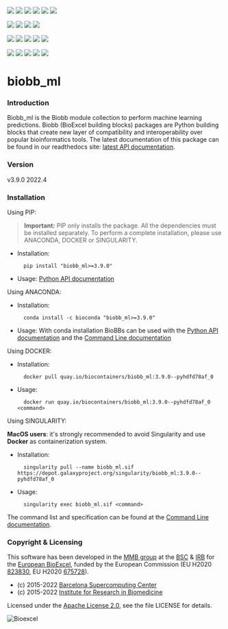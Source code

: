 [![](https://img.shields.io/github/v/tag/bioexcel/biobb_ml?label=Version)](https://GitHub.com/bioexcel/biobb_ml/tags/)
[![](https://img.shields.io/pypi/v/biobb-ml.svg?label=Pypi)](https://pypi.python.org/pypi/biobb-ml/)
[![](https://img.shields.io/conda/vn/bioconda/biobb_ml?label=Conda)](https://anaconda.org/bioconda/biobb_ml)
[![](https://img.shields.io/conda/dn/bioconda/biobb_ml?label=Conda%20Downloads)](https://anaconda.org/bioconda/biobb_ml)
[![](https://img.shields.io/badge/Docker-Quay.io-blue)](https://quay.io/repository/biocontainers/biobb_ml?tab=tags)
[![](https://img.shields.io/badge/Singularity-GalaxyProject-blue)](https://depot.galaxyproject.org/singularity/biobb_ml:4.0.0--pyhdfd78af_0)

[![](https://img.shields.io/badge/OS-Unix%20%7C%20MacOS-blue)](https://github.com/bioexcel/biobb_ml)
[![](https://img.shields.io/pypi/pyversions/biobb-ml.svg?label=Python%20Versions)](https://pypi.org/project/biobb-ml/)
[![](https://img.shields.io/badge/License-Apache%202.0-blue.svg)](https://opensource.org/licenses/Apache-2.0)
[![](https://img.shields.io/badge/Open%20Source%3f-Yes!-blue)](https://github.com/bioexcel/biobb_ml)

[![](https://readthedocs.org/projects/biobb-ml/badge/?version=latest&label=Docs)](https://biobb-ml.readthedocs.io/en/latest/?badge=latest)
[![](https://img.shields.io/website?down_message=Offline&label=Biobb%20Website&up_message=Online&url=https%3A%2F%2Fmmb.irbbarcelona.org%2Fbiobb%2F)](https://mmb.irbbarcelona.org/biobb/)
[![](https://img.shields.io/badge/Youtube-tutorial-blue?logo=youtube&logoColor=red)](https://www.youtube.com/watch?v=ou1DOGNs0xM)
[![](https://zenodo.org/badge/DOI/10.1038/s41597-019-0177-4.svg)](https://doi.org/10.1038/s41597-019-0177-4)
[![](https://img.shields.io/endpoint?color=brightgreen&url=https%3A%2F%2Fapi.juleskreuer.eu%2Fcitation-badge.php%3Fshield%26doi%3D10.1038%2Fs41597-019-0177-4)](https://www.nature.com/articles/s41597-019-0177-4#citeas)

[![](https://docs.bioexcel.eu/biobb_ml/junit/testsbadge.svg)](https://docs.bioexcel.eu/biobb_ml/junit/report.html)
[![](https://docs.bioexcel.eu/biobb_ml/coverage/coveragebadge.svg)](https://docs.bioexcel.eu/biobb_ml/coverage/)
[![](https://docs.bioexcel.eu/biobb_ml/flake8/flake8badge.svg)](https://docs.bioexcel.eu/biobb_ml/flake8/)
[![](https://img.shields.io/github/last-commit/bioexcel/biobb_ml?label=Last%20Commit)](https://github.com/bioexcel/biobb_ml/commits/master)
[![](https://img.shields.io/github/issues/bioexcel/biobb_ml.svg?color=brightgreen&label=Issues)](https://GitHub.com/bioexcel/biobb_ml/issues/)

# biobb_ml

### Introduction
Biobb_ml is the Biobb module collection to perform machine learning predictions.
Biobb (BioExcel building blocks) packages are Python building blocks that
create new layer of compatibility and interoperability over popular
bioinformatics tools.
The latest documentation of this package can be found in our readthedocs site:
[latest API documentation](http://biobb_ml.readthedocs.io/en/latest/).

### Version
v3.9.0 2022.4

### Installation
Using PIP:

> **Important:** PIP only installs the package. All the dependencies must be installed separately. To perform a complete installation, please use ANACONDA, DOCKER or SINGULARITY.

* Installation:


        pip install "biobb_ml>=3.9.0"


* Usage: [Python API documentation](https://biobb-ml.readthedocs.io/en/latest/modules.html)

Using ANACONDA:

* Installation:


        conda install -c bioconda "biobb_ml>=3.9.0"


* Usage: With conda installation BioBBs can be used with the [Python API documentation](https://biobb-ml.readthedocs.io/en/latest/modules.html) and the [Command Line documentation](https://biobb-ml.readthedocs.io/en/latest/command_line.html)

Using DOCKER:

* Installation:


        docker pull quay.io/biocontainers/biobb_ml:3.9.0--pyhdfd78af_0


* Usage:


        docker run quay.io/biocontainers/biobb_ml:3.9.0--pyhdfd78af_0 <command>


Using SINGULARITY:

**MacOS users**: it's strongly recommended to avoid Singularity and use **Docker** as containerization system.

* Installation:


        singularity pull --name biobb_ml.sif https://depot.galaxyproject.org/singularity/biobb_ml:3.9.0--pyhdfd78af_0


* Usage:


        singularity exec biobb_ml.sif <command>


The command list and specification can be found at the [Command Line documentation](https://biobb-ml.readthedocs.io/en/latest/command_line.html).

### Copyright & Licensing
This software has been developed in the [MMB group](http://mmb.irbbarcelona.org) at the [BSC](http://www.bsc.es/) & [IRB](https://www.irbbarcelona.org/) for the [European BioExcel](http://bioexcel.eu/), funded by the European Commission (EU H2020 [823830](http://cordis.europa.eu/projects/823830), EU H2020 [675728](http://cordis.europa.eu/projects/675728)).

* (c) 2015-2022 [Barcelona Supercomputing Center](https://www.bsc.es/)
* (c) 2015-2022 [Institute for Research in Biomedicine](https://www.irbbarcelona.org/)

Licensed under the
[Apache License 2.0](https://www.apache.org/licenses/LICENSE-2.0), see the file LICENSE for details.

![](https://bioexcel.eu/wp-content/uploads/2019/04/Bioexcell_logo_1080px_transp.png "Bioexcel")
